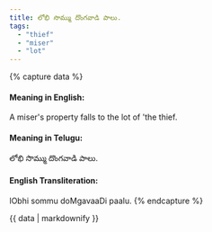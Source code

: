 ```yaml
---
title: లోభి సొమ్ము దొంగవాడి పాలు.
tags:
  - "thief"
  - "miser"
  - "lot"
---
```


{% capture data %}
#### Meaning in English:
A miser's property falls to the lot of 'the thief.

#### Meaning in Telugu:
లోభి సొమ్ము దొంగవాడి పాలు.

#### English Transliteration:
lObhi sommu doMgavaaDi paalu.
{% endcapture %}

<div class="notice">{{ data | markdownify }}</div>

